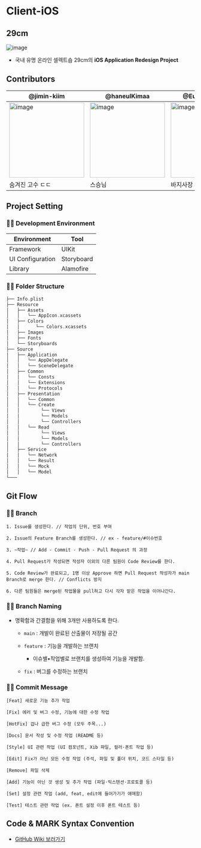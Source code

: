 # Client-iOS

## 29cm

![image](https://user-images.githubusercontent.com/70689381/168750546-2ca4fa2d-8b01-40a9-8cf5-0fdf00bde365.png)

- 국내 유명 온라인 셀렉트숍 29cm의 **iOS Application Redesign Project**

## Contributors

| @jimin-kiim | @haneulKimaa | @EunHee-Jeong |
| --- | --- | --- |
| <img width="200" alt="image" src="https://user-images.githubusercontent.com/70689381/169638308-1c68d905-4ddc-40f1-8d7a-f58eb28ac2b9.png"> | <img width="200" alt="image" src="https://user-images.githubusercontent.com/70689381/169638323-77e9eae5-65c2-4faa-b158-020077017bbd.png"> | <img width="200" alt="image" src="https://user-images.githubusercontent.com/70689381/169638252-5cc5610b-3681-4f9a-9c7b-8c1caf5e71bf.png"> |
| 숨겨진 고수 ㄷㄷ | 스승님 | 바지사장 |

## Project Setting

### 📏📐 Development Environment

| Environment | Tool |
| --- | --- |
| Framework | UIKit |
| UI Configuration | Storyboard |
| Library | Alamofire |

### 📏📐 Folder Structure

```swift
├── Info.plist
├── Resource
│   ├── Assets
│   │   └── AppIcon.xcassets
│   ├── Colors
│   │      └── Colors.xcassets
│   ├── Images
│   ├── Fonts
│   └── Storyboards
├── Source
│   ├── Application
│   │   └── AppDelegate
│   │   └── SceneDelegate
│   ├── Common
│   │   └── Consts
│   │   └── Extensions
│   │   └── Protocols
│   ├── Presentation
│   │   └── Common
│   │   └── Create
│   │        └── Views
│   │        └── Models
│   │        └── Controllers
│   │   └── Read
│   │        └── Views
│   │        └── Models
│   │        └── Controllers
│   ├── Service
│   │   └── Network
│   │   └── Result
│   │   └── Mock
│   │   └── Model
└───
```

## Git Flow

### 📏📐 Branch

```
1. Issue를 생성한다. // 작업의 단위, 번호 부여

2. Issue의 Feature Branch를 생성한다. // ex - feature/#이슈번호

3. ~작업~ // Add - Commit - Push - Pull Request 의 과정

4. Pull Request가 작성되면 작성자 이외의 다른 팀원이 Code Review를 한다.

5. Code Review가 완료되고, 1명 이상 Approve 하면 Pull Request 작성자가 main Branch로 merge 한다. // Conflicts 방지

6. 다른 팀원들은 merge된 작업물을 pull하고 다시 각자 맡은 작업을 이어나간다.
```

### 📏📐 Branch Naming

- 명확함과 간결함을 위해 3개만 사용하도록 한다.


    - `main` : 개발이 완료된 산출물이 저장될 공간


    - `feature` : 기능을 개발하는 브랜치
        - 이슈별•작업별로 브랜치를 생성하여 기능을 개발함.

    - `fix` : 버그를 수정하는 브랜치

### 📏📐 Commit Message

```
[Feat] 새로운 기능 추가 작업

[Fix] 에러 및 버그 수정, 기능에 대한 수정 작업

[HotFix] 겁나 급한 버그 수정 (모두 주목...)

[Docs] 문서 작성 및 수정 작업 (README 등)

[Style] UI 관련 작업 (UI 컴포넌트, Xib 파일, 컬러·폰트 작업 등)

[Edit] Fix가 아닌 모든 수정 작업 (주석, 파일 및 폴더 위치, 코드 스타일 등)

[Remove] 파일 삭제

[Add] 기능이 아닌 것 생성 및 추가 작업 (파일·익스텐션·프로토콜 등)

[Set] 설정 관련 작업 (add, feat, edit에 들어가기가 애매함)

[Test] 테스트 관련 작업 (ex. 폰트 설정 이후 폰트 테스트 등)
```

## Code & MARK Syntax Convention

- [GitHub Wiki 보러가기](https://github.com/SOPT-30th-Joint-Seminar-15/Client-iOS/wiki/%0830th-THE-SOPT-%ED%95%A9%EB%8F%99-%EC%84%B8%EB%AF%B8%EB%82%98-15%EC%A1%B0-iOS-%ED%8C%8C%ED%8A%B8's-Wiki)

